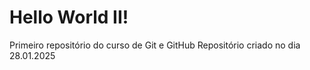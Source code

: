 # Hello World II!
 Primeiro repositório do curso de Git e GitHub
 Repositório criado no dia 28.01.2025

